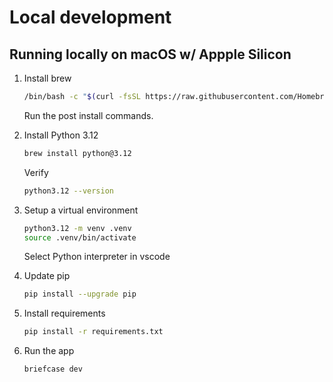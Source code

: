 # Local development

## Running locally on macOS w/ Appple Silicon

1) Install brew

    ```bash
    /bin/bash -c "$(curl -fsSL https://raw.githubusercontent.com/Homebrew/install/HEAD/install.sh)"
    ```

    Run the post install commands.

2) Install Python 3.12

    ```bash
    brew install python@3.12
    ```

    Verify

    ```bash
    python3.12 --version
    ```

3) Setup a virtual environment

    ```bash
    python3.12 -m venv .venv
    source .venv/bin/activate
    ```

    Select Python interpreter in vscode

4) Update pip

    ```bash
    pip install --upgrade pip
    ```

5) Install requirements

    ```bash
    pip install -r requirements.txt
    ```

6) Run the app

    ```bash
    briefcase dev  
    ```

